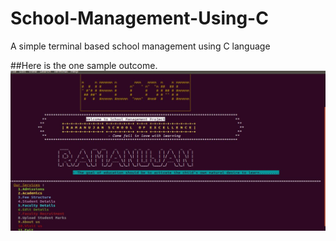 # School-Management-Using-C
A simple terminal based school management using C language

##Here is the one sample outcome.
![sample output](https://github.com/SandeepPayili/School-Management-Using-C/blob/main/welcome.jpg)
